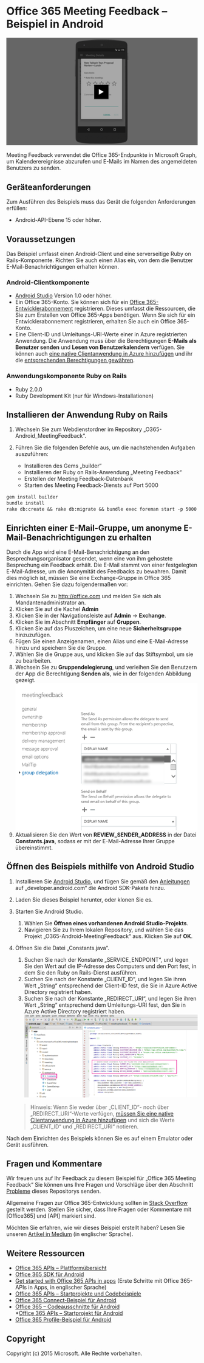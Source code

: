 # Office 365 Meeting Feedback – Beispiel in Android

[![Meeting Feedback – Beispiel in Android](../readme-images/O365-Android-MeetingFeedback-video_play_icon.png)](http://youtu.be/VXdEtKIPxi8 "Klicken Sie, um das Beispiel in Aktion zu sehen.")

Meeting Feedback verwendet die Office 365-Endpunkte in Microsoft Graph, um Kalenderereignisse abzurufen und E-Mails im Namen des angemeldeten Benutzers zu senden.

## Geräteanforderungen

Zum Ausführen des Beispiels muss das Gerät die folgenden Anforderungen erfüllen:

* Android-API-Ebene 15 oder höher.
 
## Voraussetzungen

Das Beispiel umfasst einen Android-Client und eine serverseitige Ruby on Rails-Komponente. Richten Sie auch einen Alias ein, von dem die Benutzer E-Mail-Benachrichtigungen erhalten können.

### Android-Clientkomponente

* [Android Studio](http://developer.android.com/sdk/index.html) Version 1.0 oder höher.
* Ein Office 365-Konto. Sie können sich für ein [Office 365-Entwicklerabonnement](http://aka.ms/o365-android-connect-signup) registrieren. Dieses umfasst die Ressourcen, die Sie zum Erstellen von Office 365-Apps benötigen. Wenn Sie sich für ein Entwicklerabonnement registrieren, erhalten Sie auch ein Office 365-Konto. 
* Eine Client-ID und Umleitungs-URI-Werte einer in Azure registrierten Anwendung. Die Anwendung muss über die Berechtigungen **E-Mails als Benutzer senden** und **Lesen von Benutzerkalendern** verfügen. Sie können auch [eine native Clientanwendung in Azure hinzufügen](https://msdn.microsoft.com/office/office365/HowTo/add-common-consent-manually#bk_RegisterNativeApp) und ihr die [entsprechenden Berechtigungen gewähren](https://github.com/OfficeDev/O365-Android-MeetingFeedback/wiki/Grant-permissions-to-the-application-in-Azure).

### Anwendungskomponente Ruby on Rails

* Ruby 2.0.0
* Ruby Development Kit (nur für Windows-Installationen)

## Installieren der Anwendung Ruby on Rails

1. Wechseln Sie zum Webdienstordner im Repository „O365-Android\_MeetingFeedback“.
2. Führen Sie die folgenden Befehle aus, um die nachstehenden Aufgaben auszuführen:

	* Installieren des Gems „builder“
	* Installieren der Ruby on Rails-Anwendung „Meeting Feedback“
	* Erstellen der Meeting Feedback-Datenbank
	* Starten des Meeting Feedback-Diensts auf Port 5000

```
gem install builder
bundle install
rake db:create && rake db:migrate && bundle exec foreman start -p 5000
```

## Einrichten einer E-Mail-Gruppe, um anonyme E-Mail-Benachrichtigungen zu erhalten

Durch die App wird eine E-Mail-Benachrichtigung an den Besprechungsorganisator gesendet, wenn eine von ihm gehostete Besprechung ein Feedback erhält. Die E-Mail stammt von einer festgelegten E-Mail-Adresse, um die Anonymität des Feedbacks zu bewahren. Damit dies möglich ist, müssen Sie eine Exchange-Gruppe in Office 365 einrichten. Gehen Sie dazu folgendermaßen vor:

1. Wechseln Sie zu http://office.com und melden Sie sich als Mandantenadministrator an.
2. Klicken Sie auf die Kachel **Admin**
3. Klicken Sie in der Navigationsleiste auf **Admin** -> **Exchange**.
4. Klicken Sie im Abschnitt **Empfänger** auf **Gruppen**.
5. Klicken Sie auf das Pluszeichen, um eine neue **Sicherheitsgruppe** hinzuzufügen.
6. Fügen Sie einen Anzeigenamen, einen Alias und eine E-Mail-Adresse hinzu und speichern Sie die Gruppe.
7. Wählen Sie die Gruppe aus, und klicken Sie auf das Stiftsymbol, um sie zu bearbeiten.
8. Wechseln Sie zu **Gruppendelegierung**, und verleihen Sie den Benutzern der App die Berechtigung **Senden als**, wie in der folgenden Abbildung gezeigt. ![Office 365 Meeting Feedback – Beispiel](../readme-images/O365-Android-MeetingFeedback-SendAs.png "„Senden als“-Berechtigung in einer Exchange-Gruppe")
9. Aktualisieren Sie den Wert von **REVIEW\_SENDER\_ADDRESS** in der Datei **Constants.java**, sodass er mit der E-Mail-Adresse Ihrer Gruppe übereinstimmt.
 

## Öffnen des Beispiels mithilfe von Android Studio

1. Installieren Sie [Android Studio](http://developer.android.com/tools/studio/index.html#install-updates), und fügen Sie gemäß den [Anleitungen](http://developer.android.com/sdk/installing/adding-packages.html) auf „developer.android.com“ die Android SDK-Pakete hinzu.
2. Laden Sie dieses Beispiel herunter, oder klonen Sie es.
3. Starten Sie Android Studio.
	1. Wählen Sie **Öffnen eines vorhandenen Android Studio-Projekts**.
	2. Navigieren Sie zu Ihrem lokalen Repository, und wählen Sie das Projekt „O365-Android-MeetingFeedback“ aus. Klicken Sie auf **OK**.
4. Öffnen Sie die Datei „Constants.java“.
	1. Suchen Sie nach der Konstante „SERVICE\_ENDPOINT“, und legen Sie den Wert auf die IP-Adresse des Computers und den Port fest, in dem Sie den Ruby on Rails-Dienst ausführen.
	2. Suchen Sie nach der Konstante „CLIENT\_ID“, und legen Sie ihren Wert „String“ entsprechend der Client-ID fest, die Sie in Azure Active Directory registriert haben.
	3. Suchen Sie nach der Konstante „REDIRECT\_URI“, und legen Sie ihren Wert „String“ entsprechend dem Umleitungs-URI fest, den Sie in Azure Active Directory registriert haben. ![Office 365 Meeting Feedback – Beispiel](../readme-images/O365-Android-MeetingFeedback-Constants.png "Client-ID- und Umleitungs-URI-Werte in Datei „Constants“")

    > Hinweis: Wenn Sie weder über „CLIENT\_ID“- noch über „REDIRECT\_URI“-Werte verfügen, [müssen Sie eine native Clientanwendung in Azure hinzufügen](https://msdn.microsoft.com/office/office365/HowTo/add-common-consent-manually#bk_RegisterNativeApp) und sich die Werte „CLIENT\_ID“ und „REDIRECT\_URI“ notieren.

Nach dem Einrichten des Beispiels können Sie es auf einem Emulator oder Gerät ausführen.

## Fragen und Kommentare

Wir freuen uns auf Ihr Feedback zu diesem Beispiel für „Office 365 Meeting Feedback“ Sie können uns Ihre Fragen und Vorschläge über den Abschnitt [Probleme](https://github.com/OfficeDev/O365-Android-Connect/issues) dieses Repositorys senden.

Allgemeine Fragen zur Office 365-Entwicklung sollten in [Stack Overflow](http://stackoverflow.com/questions/tagged/Office365+API) gestellt werden. Stellen Sie sicher, dass Ihre Fragen oder Kommentare mit [Office365] und [API] markiert sind.

Möchten Sie erfahren, wie wir dieses Beispiel erstellt haben? Lesen Sie unseren [Artikel in Medium](https://medium.com/p/572432b96089) (in englischer Sprache).

## Weitere Ressourcen

* [Office 365 APIs – Plattformübersicht](https://msdn.microsoft.com/office/office365/howto/platform-development-overview)  
* [Office 365 SDK für Android](https://github.com/OfficeDev/Office-365-SDK-for-Android)  
* [Get started with Office 365 APIs in apps](https://msdn.microsoft.com/office/office365/howto/getting-started-Office-365-APIs) (Erste Schritte mit Office 365-APIs in Apps, in englischer Sprache)
* [Office 365 APIs – Startprojekte und Codebeispiele](https://msdn.microsoft.com/office/office365/howto/starter-projects-and-code-samples)  
* [Office 365 Connect-Beispiel für Android](https://github.com/OfficeDev/O365-Android-Connect)  
* [Office 365 – Codeausschnitte für Android](https://github.com/OfficeDev/O365-Android-Snippets)  
*[Office 365 APIs – Startprojekt für Android](https://github.com/OfficeDev/O365-Android-Start)  
* [Office 365 Profile-Beispiel für Android](https://github.com/OfficeDev/O365-Android-Profile)  


## Copyright
Copyright (c) 2015 Microsoft. Alle Rechte vorbehalten.
